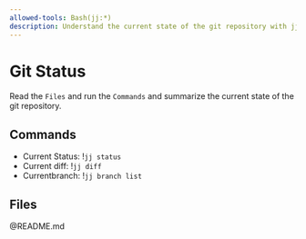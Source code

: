 ```yaml
---
allowed-tools: Bash(jj:*)
description: Understand the current state of the git repository with jj
---
```


# Git Status

Read the `Files` and run the `Commands` and summarize the current state of the git repository.

## Commands

- Current Status: !`jj status`
- Current diff: !`jj diff`
- Currentbranch: !`jj branch list`

## Files

@README.md

